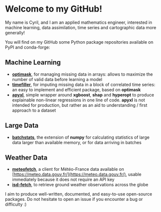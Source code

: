 # Welcome to my GitHub\!

My name is Cyril, and I am an applied mathematics engineer, interested in machine learning, data assimilation, time series and cartographic data more generally\!

You will find on my GitHub some Python package repositories available on PyPI and conda-forge:

## Machine Learning

  - **[optimask](https://www.google.com/search?q=https://github.com/CyrilJl/optimask)**, for managing missing data in arrays: allows to maximize the number of valid data before learning a model
  - **[timefiller](https://www.google.com/search?q=https://github.com/CyrilJl/timefiller)**, for imputing missing data in a block of correlated time series: an easy to implement and efficient package, based on **optimask**
  - **[apyxl](https://www.google.com/url?sa=E&source=gmail&q=https://github.com/CyrilJl/apyxl)**, simple wrapper around **xgboost**, **shap** and **hyperopt** to produce explainable non-linear regressions in one line of code. **apyxl** is not intended for production, but rather as an aid to understanding / first approach to a dataset

## Large Data

  - **[batchstats](https://www.google.com/search?q=https://github.com/CyrilJl/batchstats)**, the extension of **numpy** for calculating statistics of large data larger than available memory, or for data arriving in batches

## Weather Data

  - **[meteofetch](https://www.google.com/search?q=https://github.com/CyrilJl/meteofetch)**, a client for Météo-France data available on [https://meteo.data.gouv.fr/](https://meteo.data.gouv.fr/), usable immediately because it does not require an API key
  - **[isd-fetch](https://www.google.com/url?sa=E&source=gmail&q=https://github.com/CyrilJl/isd-fetch)**, to retrieve ground weather observations across the globe

I aim to produce well-written, documented, and easy-to-use open-source packages. Do not hesitate to open an issue if you encounter a bug or difficulty :)

